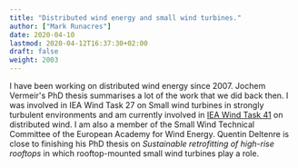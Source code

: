 ```yaml
---
title: "Distributed wind energy and small wind turbines."
author: ["Mark Runacres"]
date: 2020-04-10
lastmod: 2020-04-12T16:37:30+02:00
draft: false
weight: 2003
---
```


I have been working on distributed wind energy since 2007. Jochem Vermeir's PhD
thesis summarises a lot of the work that we did back then.
I was involved in IEA Wind Task 27 on Small wind turbines in strongly turbulent
environments and am currently involved in
[IEA Wind Task 41](https://community.ieawind.org/task41/home) on distributed wind.
I am also a member of the Small Wind Technical Committee of the European Academy
for Wind Energy. Quentin Deltenre is close to finishing his PhD thesis on
_Sustainable retrofitting of high-rise rooftops_ in which rooftop-mounted small
wind turbines play a role.
